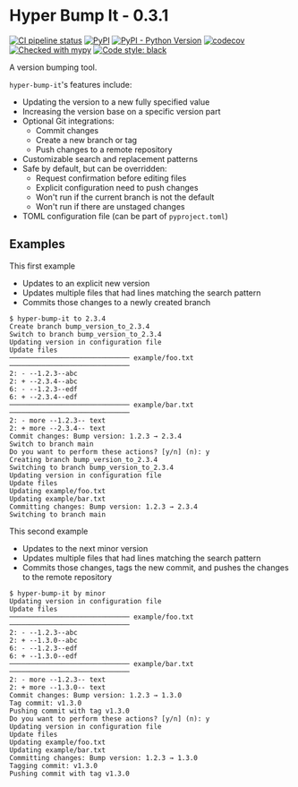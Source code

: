 # Hyper Bump It - 0.3.1

[![CI pipeline status](https://github.com/plannigan/hyper-bump-it/actions/workflows/main.yml/badge.svg?branch=main)][ci]
[![PyPI](https://img.shields.io/pypi/v/hyper-bump-it)][pypi]
[![PyPI - Python Version](https://img.shields.io/pypi/pyversions/hyper-bump-it)][pypi]
[![codecov](https://codecov.io/gh/plannigan/hyper-bump-it/branch/main/graph/badge.svg?token=V4DADJU0BI)][codecov]
[![Checked with mypy](https://img.shields.io/badge/mypy-checked-blue)][mypy-home]
[![Code style: black](https://img.shields.io/badge/code%20style-black-black.svg)][black-home]

A version bumping tool.

`hyper-bump-it`'s features include:

* Updating the version to a new fully specified value
* Increasing the version base on a specific version part
* Optional Git integrations:
    * Commit changes
    * Create a new branch or tag
    * Push changes to a remote repository
* Customizable search and replacement patterns
* Safe by default, but can be overridden:
    * Request confirmation before editing files
    * Explicit configuration need to push changes
    * Won't run if the current branch is not the default
    * Won't run if there are unstaged changes
* TOML configuration file (can be part of `pyproject.toml`)

## Examples

This first example

* Updates to an explicit new version
* Updates multiple files that had lines matching the search pattern
* Commits those changes to a newly created branch

```commandline
$ hyper-bump-it to 2.3.4
Create branch bump_version_to_2.3.4
Switch to branch bump_version_to_2.3.4
Updating version in configuration file
Update files
────────────────────────────── example/foo.txt ──────────────────────────────
2: - --1.2.3--abc
2: + --2.3.4--abc
6: - --1.2.3--edf
6: + --2.3.4--edf
────────────────────────────── example/bar.txt ──────────────────────────────
2: - more --1.2.3-- text
2: + more --2.3.4-- text
Commit changes: Bump version: 1.2.3 → 2.3.4
Switch to branch main
Do you want to perform these actions? [y/n] (n): y
Creating branch bump_version_to_2.3.4
Switching to branch bump_version_to_2.3.4
Updating version in configuration file
Update files
Updating example/foo.txt
Updating example/bar.txt
Committing changes: Bump version: 1.2.3 → 2.3.4
Switching to branch main
```

This second example

* Updates to the next minor version
* Updates multiple files that had lines matching the search pattern
* Commits those changes, tags the new commit, and pushes the changes to the remote repository

```commandline
$ hyper-bump-it by minor
Updating version in configuration file
Update files
────────────────────────────── example/foo.txt ──────────────────────────────
2: - --1.2.3--abc
2: + --1.3.0--abc
6: - --1.2.3--edf
6: + --1.3.0--edf
────────────────────────────── example/bar.txt ──────────────────────────────
2: - more --1.2.3-- text
2: + more --1.3.0-- text
Commit changes: Bump version: 1.2.3 → 1.3.0
Tag commit: v1.3.0
Pushing commit with tag v1.3.0
Do you want to perform these actions? [y/n] (n): y
Updating version in configuration file
Update files
Updating example/foo.txt
Updating example/bar.txt
Committing changes: Bump version: 1.2.3 → 1.3.0
Tagging commit: v1.3.0
Pushing commit with tag v1.3.0
```

[ci]: https://github.com/plannigan/hyper-bump-it/actions
[pypi]: https://pypi.org/project/hyper-bump-it/
[codecov]: https://codecov.io/gh/plannigan/hyper-bump-it
[mypy-home]: http://mypy-lang.org/
[black-home]: https://github.com/psf/black
